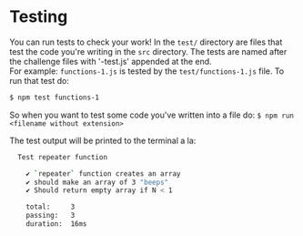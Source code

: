 # Testing
You can run tests to check your work!
In the `test/` directory are files that test the code you're writing in the
`src` directory. The tests are named after the challenge files with '-test.js'
appended at the end. 
<br>
For example: `functions-1.js` is tested by the `test/functions-1.js` file. To
run that test do:
```bash
$ npm test functions-1
```
So when you want to test some code you've written into a file do:
`$ npm run <filename without extension>`

The test output will be printed to the terminal a la:
```bash
  Test repeater function

    ✔ `repeater` function creates an array
    ✔ should make an array of 3 "beeps"
    ✔ Should return empty array if N < 1

    total:     3
    passing:   3
    duration:  16ms
```


